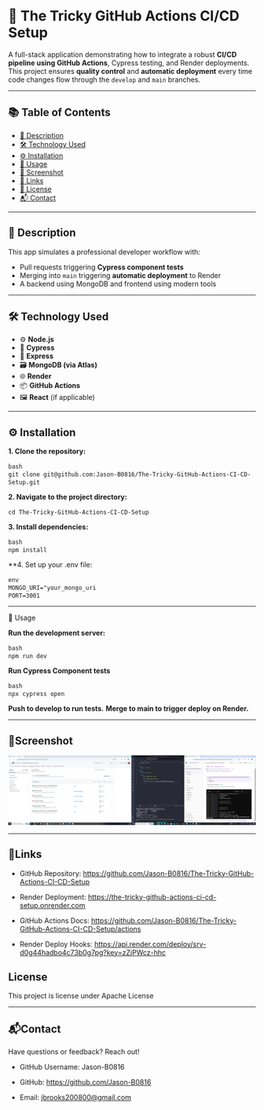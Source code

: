 # 🚀 The Tricky GitHub Actions CI/CD Setup

A full-stack application demonstrating how to integrate a robust **CI/CD pipeline using GitHub Actions**, Cypress testing, and Render deployments. This project ensures **quality control** and **automatic deployment** every time code changes flow through the `develop` and `main` branches.

---

## 📚 Table of Contents
- [📝 Description](#-description)
- [🛠️ Technology Used](#-technology-used)
- [⚙️ Installation](#️-installation)
- [🚀 Usage](#-usage)
- [📸 Screenshot](#-screenshot)
- [🔗 Links](#-links)
- [🪪 License](#-license)
- [📬 Contact](#-contact)

---

## 📝 Description

This app simulates a professional developer workflow with:
- Pull requests triggering **Cypress component tests**
- Merging into `main` triggering **automatic deployment** to Render
- A backend using MongoDB and frontend using modern tools

---

## 🛠️ Technology Used

- ⚙️ **Node.js**
- 🧪 **Cypress**
- 🧰 **Express**
- 🗃️ **MongoDB (via Atlas)**
- 🌐 **Render**
- 📦 **GitHub Actions**
- 🖼️ **React** (if applicable)

---

## ⚙️ Installation

**1. Clone the repository:**
   ```
   bash
   git clone git@github.com:Jason-B0816/The-Tricky-GitHub-Actions-CI-CD-Setup.git
   ```
   **2. Navigate to the project directory:**
   ```
   cd The-Tricky-GitHub-Actions-CI-CD-Setup
   ```
   **3. Install dependencies:**
```
bash
npm install
```
**4. Set up your .env file:
```
env
MONGO_URI="your_mongo_uri
PORT=3001
```
---
🚀 Usage

**Run the development server:**
```
bash
npm run dev
```
**Run Cypress Component tests**
```
bash 
npx cypress open
```
**Push to develop to run tests.**
**Merge to main to trigger deploy on Render.**

---
## 📸Screenshot
![Screenshot Github Actions](./client/public/Screenshot%20Github%20Actions.png)

---
## 🔗Links 
* GitHub Repository: https://github.com/Jason-B0816/The-Tricky-GitHub-Actions-CI-CD-Setup

* Render Deployment: https://the-tricky-github-actions-ci-cd-setup.onrender.com

* GitHub Actions Docs: https://github.com/Jason-B0816/The-Tricky-GitHub-Actions-CI-CD-Setup/actions

* Render Deploy Hooks: https://api.render.com/deploy/srv-d0g44hadbo4c73b0g7pg?key=zZjPWcz-hhc

##  License 
This project is license under Apache License 

---
## 📬Contact 
Have questions or feedback? Reach out!

* GitHub Username: Jason-B0816

* GitHub: https://github.com/Jason-B0816

* Email: jbrooks200800@gmail.com
